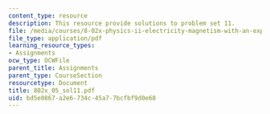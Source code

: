 ```yaml
---
content_type: resource
description: This resource provide solutions to problem set 11.
file: /media/courses/8-02x-physics-ii-electricity-magnetism-with-an-experimental-focus-spring-2005/bd5e0867a2e6734c45a77bcfbf9d0e68_802x_05_sol11.pdf
file_type: application/pdf
learning_resource_types:
- Assignments
ocw_type: OCWFile
parent_title: Assignments
parent_type: CourseSection
resourcetype: Document
title: 802x_05_sol11.pdf
uid: bd5e0867-a2e6-734c-45a7-7bcfbf9d0e68
---
```


